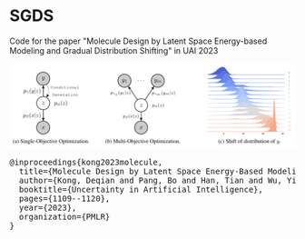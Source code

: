 # SGDS
Code for the paper "Molecule Design by Latent Space Energy-based Modeling and Gradual Distribution Shifting" in UAI 2023

![alt text](https://github.com/deqiankong/SGDS/blob/main/model.png)

<pre>
@inproceedings{kong2023molecule,
  title={Molecule Design by Latent Space Energy-Based Modeling and Gradual Distribution Shifting},
  author={Kong, Deqian and Pang, Bo and Han, Tian and Wu, Ying Nian},
  booktitle={Uncertainty in Artificial Intelligence},
  pages={1109--1120},
  year={2023},
  organization={PMLR}
}
</pre>
